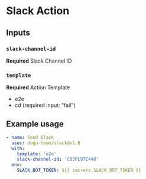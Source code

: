 # Slack Action

## Inputs

### `slack-channel-id`

**Required** Slack Channel ID

### `template`

**Required** Action Template

- e2e
- cd (required input: "fail")

## Example usage

```yaml
- name: Send Slack
  uses: dogu-team/slack@v1.0
  with:
    template: 'e2e'
    slack-channel-id: 'C03PL9TC44Q'
  env:
    SLACK_BOT_TOKEN: ${{ secrets.SLACK_BOT_TOKEN }}
```
